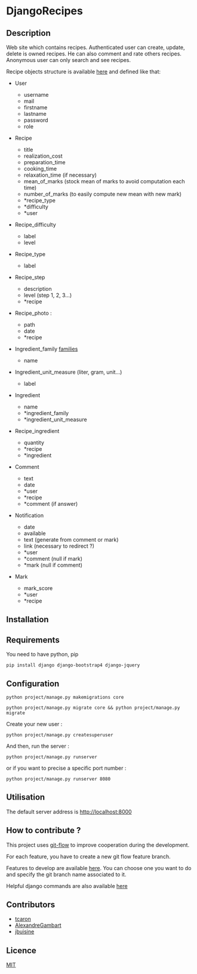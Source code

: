 # DjangoRecipes

## Description

Web site which contains recipes. Authenticated user can create, update, delete is owned recipes. He can also comment and rate others recipes. Anonymous user can only search and see recipes.

Recipe objects structure is available [here](https://github.com/jbuisine/django-recipes/blob/master/recipes/models.py) and defined like that:

- User
    - username
    - mail
    - firstname
    - lastname
    - password
    - role

- Recipe
    - title
    - realization_cost
    - preparation_time
    - cooking_time
    - relaxation_time (if necessary)
    - mean_of_marks (stock mean of marks to avoid computation each time)
    - number_of_marks (to easily compute new mean with new mark)
    - *recipe_type
    - *difficulty
    - *user

- Recipe_difficulty
    - label
    - level

- Recipe_type
    - label

- Recipe_step
    - description
    - level (step 1, 2, 3...)
    - *recipe

- Recipe_photo :
    - path
    - date
    - *recipe

- Ingredient_family [families](http://www.cuisine-libre.fr/familles-alimentaires)
    - name

- Ingredient_unit_measure (liter, gram, unit...)
    - label

- Ingredient
    - name
    - *ingredient_family
    - *ingredient_unit_measure

- Recipe_ingredient
    - quantity
    - *recipe
    - *ingredient

- Comment
    - text
    - date
    - *user
    - *recipe
    - *comment (if answer)

- Notification
    - date
    - available
    - text (generate from comment or mark)
    - link (necessary to redirect ?)
    - *user
    - *comment (null if mark)
    - *mark (null if comment)


- Mark
    - mark_score
    - *user
    - *recipe


## Installation

## Requirements

You need to have python, pip

```
pip install django django-bootstrap4 django-jquery
```

## Configuration

```
python project/manage.py makemigrations core
```

```
python project/manage.py migrate core && python project/manage.py migrate
```

Create your new user :

```
python project/manage.py createsuperuser
```

And then, run the server :

```
python project/manage.py runserver
```

or if you want to precise a specific port number :

```
python project/manage.py runserver 8080
```

## Utilisation

The default server address is [http://localhost:8000](http://localhost:8000)

## How to contribute ?

This project uses [git-flow](https://danielkummer.github.io/git-flow-cheatsheet/) to improve cooperation during the development.

For each feature, you have to create a new git flow feature branch.

Features to develop are available [here](https://github.com/jbuisine/django-recipes/projects/1). You can choose one you want to do and specify the git branch name associated to it.

Helpful django commands are also available [here](https://github.com/jbuisine/django-recipes/blob/master/COMMANDS.md)

## Contributors

* [tcaron](https://github.com/tcaron)
* [AlexandreGambart](https://github.com/AlexandreGambart)
* [jbuisine](https://github.com/jbuisine)

## Licence

[MIT](https://github.com/jbuisine/django-recipes/blob/master/LICENSE)

